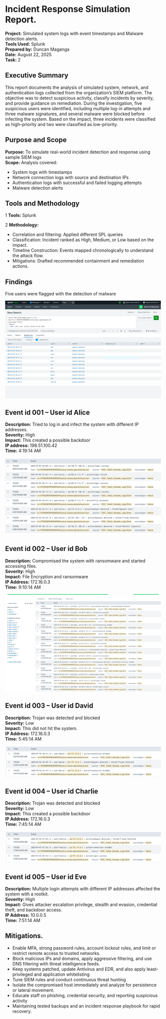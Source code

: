 # Incident Response Simulation Report.

**Project:** Simulated system logs with event timestamps and Malware detection alerts.  
**Tools Used:** Splunk  
**Prepared by:** Duncan Maganga  
**Date:** August 22, 2025  
**Task:** 2  

## Executive Summary

This report documents the analysis of simulated system, network, and authentication logs collected from the organization’s SIEM platform. The objective was to detect suspicious activity, classify incidents by severity, and provide guidance on remediation.
During the investigation, five suspicious users were identified, including multiple log-in attempts and three malware signatures, and several malware were blocked before infecting the system. Based on the impact, three incidents were classified as high-priority and two were classified as low-priority.

## Purpose and Scope

**Purpose:** To simulate real-world incident detection and response using sample SIEM logs  
**Scope:** Analysis covered:  
- System logs with timestamps  
- Network connection logs with source and destination IPs  
- Authentication logs with successful and failed logging attempts  
- Malware detection alerts   


## Tools and Methodology

1 **Tools:** Splunk 


2 **Methodology:**
- Correlation and filtering: Applied different SPL queries  
- Classification: Incident ranked as High, Medium, or Low based on the impact.  
- Timeline Construction: Events mapped chronologically to understand the attack flow.  
- Mitigations: Drafted recommended containment and remediation actions.  

## Findings
Five users were flagged with the detection of malware 

![ZAP Scan Result](intro.png)

## Event id 001 – User id Alice

**Description:** Tried to log in and infect the system with different IP addresses.   
**Severity:**  High  
**Impact:** This created a possible backdoor    
**IP address:** 198.51.100.42  
**Time:** 4:19:14 AM  

![ZAP Scan Results](alice.png)

## Event id 002 – User id  Bob

**Description:**  Compromised the system with ransomware and started accessing files.   
**Severity:** High  
**Impact:** File Encryption and ransomware   
**IP Address:** 172.16.0.3  
**Time:** 9:10:14 AM

![ZAP Scan Results](bob.png)

## Event id 003 – User id David

**Description:** Trojan was detected and blocked   
**Severity:** Low  
**Impact:** This did not hit the system.  
**IP Address:** 172.16.0.3  
**Time:** 5:45:14 AM  

![ZAP Scan Results](David.png)

## Event id 004 – User id Charlie

**Description:** Trojan was detected and blocked   
**Severity:**  Low  
**Impact:** This created a possible backdoor    
**IP Address:** 172.16.0.3  
**Time:** 7:45:14 AM  

![ZAP Scan Results](charlie.png)

## Event id 005 – User id Eve

**Description:** Multiple login attempts with different IP addresses affected the system with a rootkit.  
**Severity:** High  
**Impact:** Gives attacker escalation privilege, stealth and evasion, credential theft, and backdoor access.  
**IP Address:** 10.0.0.5  
**Time:** 7:51:14 AM  

## Mitigations.
- Enable MFA, strong password rules, account lockout rules, and limit or restrict remote access to trusted networks.
- Block malicious IPs and domains, apply aggressive filtering, and use DNS filtering with threat intelligence feeds.  
- Keep systems patched, update Antivirus and EDR, and also apply least-privileged and application whitelisting  
- Tune SIEM rules and conduct continuous threat hunting   
- Isolate the compromised host immediately and analyze for persistence or lateral movement.  
- Educate staff on phishing, credential security, and reporting suspicious activity  
- Maintaining tested backups and an incident response playbook for rapid recovery.  
